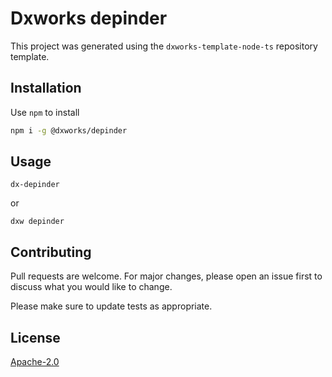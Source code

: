 # Dxworks depinder

This project was generated using the `dxworks-template-node-ts` repository template.
## Installation

Use `npm` to install 

```bash
npm i -g @dxworks/depinder
```

## Usage

```shell
dx-depinder
```
or
```shell
dxw depinder
```

## Contributing
Pull requests are welcome. For major changes, please open an issue first to discuss what you would like to change.

Please make sure to update tests as appropriate.

## License
[Apache-2.0](https://choosealicense.com/licenses/apache)
